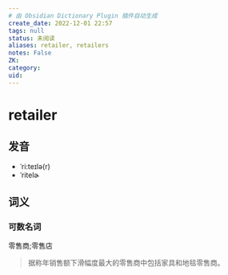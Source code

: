```yaml
---
# 由 Obsidian Dictionary Plugin 插件自动生成
create_date: 2022-12-01 22:57
tags: null
status: 未阅读 
aliases: retailer, retailers
notes: False
ZK: 
category: 
uid: 
---
```


# retailer

## 发音

- ˈri:teɪlə(r)
- ˈritelɚ

## 词义

### 可数名词

零售商;零售店

> 据称年销售额下滑幅度最大的零售商中包括家具和地毯零售商。



